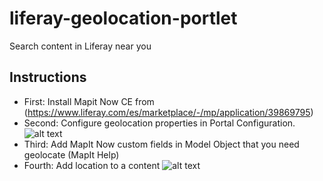 # liferay-geolocation-portlet
Search content in Liferay near you

## Instructions
  - First: Install Mapit Now CE from (https://www.liferay.com/es/marketplace/-/mp/application/39869795)
  - Second: Configure geolocation properties in Portal Configuration. ![alt text][screenshot1]
  - Third: Add MapIt Now custom fields in Model Object that you need geolocate (MapIt Help)
  - Fourth: Add location to a content ![alt text][screenshot2]

[screenshot1]: https://raw.githubusercontent.com/salvatejero/liferay-geolocation-portlet/master/screenshots/screenshot1.png "Configuration"
[screenshot2]: https://raw.githubusercontent.com/salvatejero/liferay-geolocation-portlet/master/screenshots/screenshot2.png "Position"

